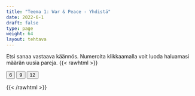 ```yaml
---
title: "Teema 1: War & Peace - Yhdistä"
date: 2022-6-1
draft: false
type: page
weight: 64
layout: tehtava
---
```

Etsi sanaa vastaava käännös. Numeroita klikkaamalla voit luoda haluamasi määrän uusia pareja.
{{< rawhtml >}}
<link rel="stylesheet" type="text/css" href="/css/yhdistely.css"/>
<div id="nappulat">
    <button id="kuusi">
    6
    </button>
    <button id="yhdeksän">
    9
    </button>
    <button id="kakstoista">
    12
    </button>
    </div>
<div id="tehtava" class="grid grid-cols-2">
 <div><ul id="terms"> </ul></div>
 <div><ul id="defs"> </ul></div>

</div>

<script> 
 
 //Execute a JavaScript immediately after a page has been loaded
window.onload = function() {

  //Data for terms and definitions. This can be stored in a separate .js file, in a JSON file or here in the main file
   var data = {
    terms: [{
         index: 1, text: 'ally'
    }, { index: 0, text: 'ambush'
    }, { index: 2, text: 'ammunition'
    }, { index: 3, text: 'armed conflict'
    }, { index: 4, text: 'armoury'
    }, { index: 5, text: 'artillery'
    }, { index: 6, text: 'barracks'
    }, { index: 7, text: 'be at war'
    }, { index: 8, text: 'beat/defeat the enemy'
    }, { index: 9, text: 'border'
    }, { index: 10, text: 'casualties'
    }, { index: 11, text: 'civil war'
    }, { index: 12, text: 'combat'
    }, { index: 13, text: 'conquer'
    }, { index: 14, text: 'conscript'
    }, { index: 15, text: 'curfew'
    }, { index: 16, text: 'declare war (on a country)'
    }, { index: 17, text: 'defeat'
    }, { index: 18, text: 'defend'
    }, { index: 19, text: 'disarmament'
    }, { index: 20, text: 'do one’s military service'
    }, { index: 21, text: 'do one’s non-military service'
    }, { index: 22, text: 'ethnic cleansing'
    }, { index: 23, text: 'friendly fire'
    }, { index: 24, text: 'garrison'
    }, { index: 25, text: 'genocide'
    }, { index: 26, text: 'guerilla war'
    }, { index: 27, text: 'infantry'
    }, { index: 28, text: 'invade'
    }, { index: 29, text: 'fleet'
    }, { index: 30, text: 'military base'
    }, { index: 31, text: 'missile'
    }, { index: 32, text: 'mobilisation'
    }, { index: 33, text: 'occupation'
    }, { index: 34, text: 'paratroopers'
    }, { index: 35, text: 'prisoner of war (POW)'
    }, { index: 36, text: 'rebellion'
    }, { index: 37, text: 'regiment'
    }, { index: 38, text: 'retreat, withdraw'
    }, { index: 39, text: 'sanction'
    }, { index: 40, text: 'surrender'
    }, { index: 41, text: 'trench'
    }, { index: 42, text: 'troops'
    }, { index: 43, text: 'urban warfare'
    }, { index: 44, text: 'resistance movement'
    }, { index: 45, text: 'siege'
    }, { index: 46, text: 'suffer heavy losses'
    }, { index: 47, text: 'wage war on'
    }, { index: 48, text: 'warfare'
    }, { index: 49, text: 'warmonger'
    }, { index: 50, text: 'weaponry'
    }, { index: 51, text: 'ceasefire'
    }, { index: 52, text: 'mediate'
    }, { index: 53, text: 'negotiate'
    }, { index: 54, text: 'peace-keeping forces'
    }, { index: 55, text: 'peace negotiations'
    }, { index: 56, text: 'peace treaty'
    }, { index: 57, text: 'truce'
    }, { index: 58, text: 'the Air Force'
    }, { index: 59, text: 'the Army'
    }, { index: 60, text: 'the Coast Guard'
    }, { index: 61, text: 'the Navy'
    }, { index: 62, text: 'the Marine Corps'

},

    ],
    definitions: [{
         index: 0, text: 'liittolainen'
    }, { index: 1, text: 'väijytys; väijyä'
    }, { index: 2, text: 'ammukset, ampumatarvikkeet'
    }, { index: 3, text: 'aseellinen konflikti'
    }, { index: 4, text: 'asevarasto, asevarikko'
    }, { index: 5, text: 'tykistö'
    }, { index: 6, text: 'kasarmi, parakki'
    }, { index: 7, text: 'olla sodassa'
    }, { index: 8, text: 'voittaa vihollinen'
    }, { index: 9, text: 'raja'
    }, { index: 10, text: 'tappiot, mieshukka'
    }, { index: 11, text: 'sisällissota'
    }, { index: 12, text: 'taistelu'
    }, { index: 13, text: 'valloittaa, voittaa'
    }, { index: 14, text: 'varusmies, asevelvollinen'
    }, { index: 15, text: 'ulkonaliikkumiskielto'
    }, { index: 16, text: 'julistaa sota'
    }, { index: 17, text: 'tappio'
    }, { index: 18, text: 'puolustaa'
    }, { index: 19, text: 'aseistariisunta'
    }, { index: 20, text: 'suorittaa varusmiespalvelus'
    }, { index: 21, text: 'suorittaa siviilipalvelus'
    }, { index: 22, text: 'etninen puhdistus'
    }, { index: 23, text: 'omien tulitus'
    }, { index: 24, text: 'varuskunta'
    }, { index: 25, text: 'kansanmurha'
    }, { index: 26, text: 'sissisota'
    }, { index: 27, text: 'jalkaväki'
    }, { index: 28, text: 'tunkeutua, hyökätä'
    }, { index: 29, text: 'laivasto, laivue'
    }, { index: 30, text: 'sotilastukikohta'
    }, { index: 31, text: 'ohjus'
    }, { index: 32, text: 'liikekannallepano'
    }, { index: 33, text: 'miehitys'
    }, { index: 34, text: 'laskuvarjojääkärit'
    }, { index: 35, text: 'sotavanki'
    }, { index: 36, text: 'kapina'
    }, { index: 37, text: 'rykmentti'
    }, { index: 38, text: 'vetäytyä'
    }, { index: 39, text: 'pakote, sanktio'
    }, { index: 40, text: 'antautua'
    }, { index: 41, text: 'juoksuhauta, taisteluhauta'
    }, { index: 42, text: 'joukot'
    }, { index: 43, text: 'kaupunkisota'
    }, { index: 44, text: 'vastarintaliike'
    }, { index: 45, text: 'piiritys; piirittää'
    }, { index: 46, text: 'kärsiä raskaita tappioita'
    }, { index: 47, text: 'sotia'
    }, { index: 48, text: 'sodankäynti'
    }, { index: 49, text: 'sodanlietsoja'
    }, { index: 50, text: 'aseistus'
    }, { index: 51, text: 'tulitauko'
    }, { index: 52, text: 'sovitella, toimia välittäjänä'
    }, { index: 53, text: 'neuvotella'
    }, { index: 54, text: 'rauhanturvajoukot'
    }, { index: 55, text: 'rauhanneuvottelut'
    }, { index: 56, text: 'rauhansopimus'
    }, { index: 57, text: 'aselepo'
    }, { index: 58, text: 'ilmavoimat'
    }, { index: 59, text: 'maavoimat'
    }, { index: 60, text: 'rannikkovartiosto'
    }, { index: 61, text: 'laivasto'
    }, { index: 62, text: 'merijalkaväki'
},

    ],
    //this creates matches for indexes. This is a sort of an Answer Sheet
    pairs: {
      0: 0,
      1: 1,
      2: 2,
      3: 3,
      4: 4,
      5: 5,
      6: 6,
      7: 7,
      8: 8,
      9: 9,
      10: 10,
      11: 11,
      12: 12,
      13: 13,
      14: 14,
      15: 15,
      16: 16,
      17: 17,
      18: 18,
      19: 19,
      20: 20,
      21: 21,
      22: 22,
      23: 23,
      24: 24,
      25: 25,
      26: 26,
      27: 27,
      28: 28,
      29: 29,
      30: 30,
      31: 31,
      32: 32,
      33: 33,
      34: 34,
      35: 35,
      36: 36,
      37: 37,
      38: 38,
      39: 39,
      40: 40,
      41: 41,
      42: 42,
      43: 43,
      44: 44,
      45: 45,
      46: 46,
      47: 47,
      48: 48,
      49: 49,
      50: 50,
      51: 51,
      52: 52,
      53: 53,
      54: 54,
      55: 55,
      56: 56,
      57: 57,
      58: 58,
      59: 59,
      60: 60,
      61: 61,
      62: 62,
    }
  };
    
for (var a=[],i=0;i<63;++i) a[i]=i;

function shufflee(array) {
  var tmp, current, top = array.length;
  if(top) while(--top) {
    current = Math.floor(Math.random() * (top + 1));
    tmp = array[current];
    array[current] = array[top];
    array[top] = tmp;
  }
  return array;
}

a = shufflee(a);
  

  var selectedTerm = null, //to make sure none is selected onload
    selectedDef = null,
    termsContainer = document.querySelector("#terms"), //list of terms
    defsContainer = document.querySelector("#defs"); //list of definitions

  //This function takes two arguments, that is one term and one def to compare if they match. It returns True or False after compairing values of the "pairs" object property.     
  function isMatch(termIndex, defIndex) {
    return data.pairs[termIndex] === defIndex;
  }

  //This function adds HTML elements and content to the specified container (UL).
  function createListHTML(list, container) {
    container.innerHTML = ""; //first, clean up any existing LI elements
    for (var i = 0; i < 63; i++) {
      container.innerHTML = container.innerHTML + "<li data-index='" + list[i]["index"] + "'>" + "<span>" + list[i]["text"] + "</span>" + "</li>";

    }
  }

function addCSS(css){
  var elem=document.createElement('style');
  if(elem.styleSheet && !elem.sheet)elem.styleSheet.cssText=css;
  else elem.appendChild(document.createTextNode(css));
  document.getElementsByTagName('head')[0].appendChild(elem); 
}

  createListHTML(data.terms, termsContainer);
  createListHTML(data.definitions, defsContainer);

  //listen for a "click" event on a list of Terms and store the clicked object in the target object
  termsContainer.addEventListener("click", function(e) {
    var target = e.target.parentNode;
    if (target.className === "score")
      return;
    var termIndex = Number(target.getAttribute("data-index"));
    //the condition is that only one LI can be selected
    if (selectedTerm !== null && selectedTerm !== termIndex) {
      termsContainer.querySelector("li[data-index='" + selectedTerm + "']").removeAttribute("data-selected");
    }

    //deletion of the decoration
    if (target.hasAttribute("data-selected")) {
      target.removeAttribute("data-selected");
      selectedTerm = null;
    }
    //selecting on click	
    else {
      target.setAttribute("data-selected", true);
      selectedTerm = termIndex;
    }

    if (selectedTerm !== null && selectedDef !== null) {
      var term = document.querySelector("#terms [data-index='" + selectedTerm + "']");
      var def = document.querySelector("#defs [data-index='" + selectedDef + "']");
      if (isMatch(selectedTerm, selectedDef)) {
				term.className = "score";
        def.className = "score";
  			numero++;
   			term.style.order = (numero);
   			def.style.order = (numero);
            }
      selectedTerm = null;
      selectedDef = null;
      term.removeAttribute("data-selected");
      def.removeAttribute("data-selected");
			    }
  })

  defsContainer.addEventListener("click", function(e) {
    var target = e.target.parentNode;
    if (target.className === "score")
      return;
    var defIndex = Number(target.getAttribute("data-index"));
    var defText = Number(target.getAttribute("data-index"))

    if (selectedDef !== null && selectedDef !== defIndex) {
      defsContainer.querySelector("li[data-index='" + selectedDef + "']").removeAttribute("data-selected");
    }

    if (target.hasAttribute("data-selected"))
      target.removeAttribute("data-selected");
    else
      target.setAttribute("data-selected", true);
    selectedDef = Number(target.getAttribute("data-index"));
    if (selectedTerm !== null && selectedDef !== null) {
      //var term = document.querySelector("#terms [data-index='"+selectedTerm+"']");
      var term = termsContainer.querySelector("[data-index='" + selectedTerm + "']");
      //var def = document.querySelector("#defs [data-index='"+selectedDef+"']");
      var def = defsContainer.querySelector("[data-index='" + selectedDef + "']");
      if (isMatch(selectedTerm, selectedDef)) {
				term.className = "score";
        def.className = "score";
  			numero++;
   			term.style.order = (numero);
   			def.style.order = (numero);
       }
      
      selectedTerm = null; //poista napautusten valinta
      selectedDef = null; //poista napautusten valinta
      term.removeAttribute("data-selected");
      def.removeAttribute("data-selected");
    }
  })

  function shuffle() {
    randomSort(data.terms)
    randomSort(data.definitions)
    createListHTML(data.terms, termsContainer)
    createListHTML(data.definitions, defsContainer)
    addCSS("div#tehtava li[data-index]{display: none;}")
    addCSS("div#tehtava li[data-index='" + a[0] + "']{display: flex;}")
		addCSS("div#tehtava li[data-index='" + a[1] + "']{display: flex;}")
    addCSS("div#tehtava li[data-index='" + a[2] + "']{display: flex;}")
    addCSS("div#tehtava li[data-index='" + a[3] + "']{display: flex;}")
    addCSS("div#tehtava li[data-index='" + a[4] + "']{display: flex;}")
    addCSS("div#tehtava li[data-index='" + a[5] + "']{display: flex;}")
  }
  
    function shuffle9() {
    randomSort(data.terms)
    randomSort(data.definitions)
    createListHTML(data.terms, termsContainer)
    createListHTML(data.definitions, defsContainer)
		addCSS("div#tehtava li[data-index]{display: none;}")
    addCSS("div#tehtava li[data-index='" + a[0] + "']{display: flex;}")
		addCSS("div#tehtava li[data-index='" + a[1] + "']{display: flex;}")
    addCSS("div#tehtava li[data-index='" + a[2] + "']{display: flex;}")
    addCSS("div#tehtava li[data-index='" + a[3] + "']{display: flex;}")
    addCSS("div#tehtava li[data-index='" + a[4] + "']{display: flex;}")
    addCSS("div#tehtava li[data-index='" + a[5] + "']{display: flex;}")
    addCSS("div#tehtava li[data-index='" + a[6] + "']{display: flex;}")
    addCSS("div#tehtava li[data-index='" + a[7] + "']{display: flex;}")
    addCSS("div#tehtava li[data-index='" + a[8] + "']{display: flex;}")
  }
  
      function shuffle12() {
    randomSort(data.terms)
    randomSort(data.definitions)
    createListHTML(data.terms, termsContainer)
    createListHTML(data.definitions, defsContainer)
addCSS("div#tehtava li[data-index]{display: none;}")
    addCSS("div#tehtava li[data-index='" + a[0] + "']{display: flex;}")
		addCSS("div#tehtava li[data-index='" + a[1] + "']{display: flex;}")
    addCSS("div#tehtava li[data-index='" + a[2] + "']{display: flex;}")
    addCSS("div#tehtava li[data-index='" + a[3] + "']{display: flex;}")
    addCSS("div#tehtava li[data-index='" + a[4] + "']{display: flex;}")
    addCSS("div#tehtava li[data-index='" + a[5] + "']{display: flex;}")
    addCSS("div#tehtava li[data-index='" + a[6] + "']{display: flex;}")
    addCSS("div#tehtava li[data-index='" + a[7] + "']{display: flex;}")
    addCSS("div#tehtava li[data-index='" + a[8] + "']{display: flex;}")
    addCSS("div#tehtava li[data-index='" + a[9] + "']{display: flex;}")
		addCSS("div#tehtava li[data-index='" + a[10] + "']{display: flex;}")
    addCSS("div#tehtava li[data-index='" + a[11] + "']{display: flex;}")
    addCSS("div#tehtava li[data-index='" + a[12] + "']{display: flex;}")
  }
  
  
  function randomSort(array) {
    var currentIndex = array.length,
      temporaryValue, randomIndex;

    // While there remain elements to shuffle...

    while (currentIndex !== 0) {

      // Pick a remaining element...
      randomIndex = Math.floor(Math.random() * currentIndex);
      currentIndex -= 1;

      // And swap it with the current element. SWAP
      temporaryValue = array[currentIndex];
      array[currentIndex] = array[randomIndex];
      array[randomIndex] = temporaryValue;
    }

    return array;
  }

  shuffle(); 
  
  document.getElementById("kuusi").addEventListener("click", function() {
        shuffle();
        a = shufflee(a);
      }   
       )
  document.getElementById("yhdeksän").addEventListener("click", function() {
        shuffle9();
        a = shufflee(a);
      }   
       )
  document.getElementById("kakstoista").addEventListener("click", function() {
        shuffle12();
        a = shufflee(a);
      }   
       )
       
  }

var numero = 0;

</script>
{{< /rawhtml >}}